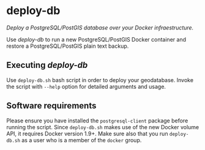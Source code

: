# deploy-db
*Deploy a PostgreSQL/PostGIS database over your Docker infraestructure.*

Use *deploy-db* to run a new  PostgreSQL/PostGIS Docker container and restore a PostgreSQL/PostGIS plain text backup.

## Executing *deploy-db*
Use `deploy-db.sh` bash script in order to deploy your geodatabase.
Invoke the script with `--help` option for detailed arguments and usage.

## Software requirements
Please ensure you have installed the `postgresql-client` package before running the script.
Since `deploy-db.sh` makes use of the new Docker volume API, it requires Docker version 1.9+. Make sure also that you run `deploy-db.sh` as a user who is a member of the `docker` group.

